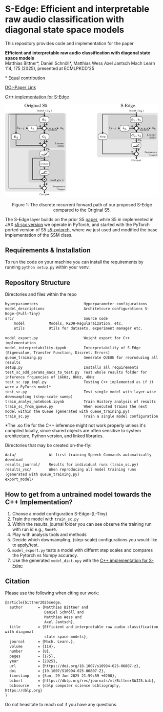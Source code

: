 # S-Edge: Efficient and interpretable raw audio classification with diagonal state space models

This repository provides code and implementation for the paper

**Efficient and interpretable raw audio classification with diagonal state space models**  
Matthias Bittner\*, Daniel Schnöll\*, Matthias Wess Axel Jantsch 
Mach Learn 114, 175 (2025), presented at ECMLPKDD'25 

\* Equal contribution

[DOI-Paper Link](https://doi.org/10.1007/s10994-025-06807-z)  

[C++ implementation for S-Edge](https://github.com/embedded-machine-learning/Cpp-NN)  

![](./figures/S5_vs_SEdge.png)
<p style="text-align: center;">
Figure 1: The discrete recurrent forward path of our proposed S-Edge compared to the Original S5.
</p>

The S-Edge layer builds on the prior S5 [paper](https://arxiv.org/abs/2208.04933), while S5 in implemented in JAX [s5-jax version](https://github.com/lindermanlab/S5) we operate in PyTorch, and started with the PyTorch ported version of S5 [s5-pytorch](https://github.com/i404788/s5-pytorch), where we just used and modified the base implementation of the SSM class.

## Requirements & Installation
To run the code on your machine you can install the requirements by running
`python setup.py` within your venv.

## Repository Structure
Directories and files within the repo
```
hyperparameters                     Hyperparameter configurations
model_descriptions                  Architetcure configurations S-Edge-{Full-Tiny}
src/                                Source code
    model           Models, RZOH-Regularaization, etc.
    utils           Utils for datasets, experiment manager etc.

model_export.py                     Weight export for C++ implementation 
model_interpretability.ipynb        Interpretability of S-Edge (Eigenvalue, Transfer Function, Discret. Errors)  
queue_training.py                   Generate QUEUE for reproduzing all results 
setup.py                            Installs all requirements
test_sc_add_params_macs_to_test.py  Test whole results folder for inference frquencies of 16kHz, 8kHz, 4kHz
test_sc_cpp_impl.py                 Testing C++ implemented as if it were a PyTorch model*
test_sc.py                          Test single model with layer-wise downsampling (step-scale sweep)
train_analys_notebook.ipynb         Train History analysis of results
train_sc_from_queue.py              When executed trains the next model within the Queue (generated with queue_training.py)
train_sc.py                         Train a single model configuration
```
*The .so file for the C++ inference might not work properly unless it's compiled locally, since shared objects are often sensitive to system architecture, Python version, and linked libraries.

Directories that may be created on-the-fly:
```
data/               At first training Speech Commands automatically download
results_journal/    Results for individual runs (train_sc.py)       
results_vsc/        When reproducing all model training runs (generated with queue_training.py)
export_model/       
```

## How to get from a untrained model towards the C++ Implementation?

1. Choose a model configuration S-Edge-{L-Tiny}
2. Train the model with `train_sc.py`
3. Within the results_journal folder you can see observe the training run with run id e.g., `Run#0`.
4. Play with analysis tools and methods
5. Decide which downsampling, (step-scale) configurations you would like to apply/test.
6. `model_export.py` tests a model with differnt step scales and compares the Pytorch vs Numpy accuracy.
7. Use the generated `model_dict.npy` with the [C++ implementation for S-Edge](https://github.com/embedded-machine-learning/Cpp-NN)  


## Citation
Please use the following when citing our work:
```
@article{bittner2025sedge,
  author       = {Matthias Bittner and
                  Daniel Schnöll and
                  Matthias Wess and
                  Axel Jantsch},
  title        = {Efficient and interpretable raw audio classification with diagonal
                  state space models},
  journal      = {Mach. Learn.},
  volume       = {114},
  number       = {8},
  pages        = {175},
  year         = {2025},
  url          = {https://doi.org/10.1007/s10994-025-06807-z},
  doi          = {10.1007/S10994-025-06807-Z},
  timestamp    = {Sun, 29 Jun 2025 21:59:59 +0200},
  biburl       = {https://dblp.org/rec/journals/ml/BittnerSWJ25.bib},
  bibsource    = {dblp computer science bibliography, https://dblp.org}
}
```

Do not heasitate to reach out if you have any questions.